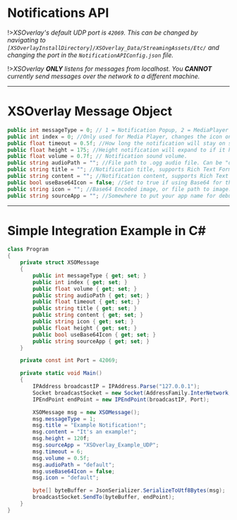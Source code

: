 # Notifications API

!>_XSOverlay's default UDP port is `42069`. This can be changed by navigating to `[XSOverlayInstallDirectory]/XSOverlay_Data/StreamingAssets/Etc/` and changing the port in the `NotificationAPIConfig.json` file._

!>_XSOverlay **ONLY** listens for messages from localhost. You **CANNOT** currently send messages over the network to a different machine._

***
# XSOverlay Message Object
```cs
public int messageType = 0; // 1 = Notification Popup, 2 = MediaPlayer Information, will be extended later on.
public int index = 0; //Only used for Media Player, changes the icon on the wrist.
public float timeout = 0.5f; //How long the notification will stay on screen for in seconds
public float height = 175; //Height notification will expand to if it has content other than a title. Default is 175
public float volume = 0.7f; // Notification sound volume.
public string audioPath = ""; //File path to .ogg audio file. Can be "default", "error", or "warning". Notification will be silent if left empty.
public string title = ""; //Notification title, supports Rich Text Formatting
public string content = ""; //Notification content, supports Rich Text Formatting, if left empty, notification will be small.
public bool useBase64Icon = false; //Set to true if using Base64 for the icon image
public string icon = ""; //Base64 Encoded image, or file path to image. Can also be "default", "error", or "warning"
public string sourceApp = ""; //Somewhere to put your app name for debugging purposes

```

***
# Simple Integration Example in C#
```cs
class Program
{
    private struct XSOMessage
    {
        public int messageType { get; set; }
        public int index { get; set; }
        public float volume { get; set; }
        public string audioPath { get; set; }
        public float timeout { get; set; }
        public string title { get; set; }
        public string content { get; set; }
        public string icon { get; set; }
        public float height { get; set; }
        public bool useBase64Icon { get; set; }
        public string sourceApp { get; set; }
    }

    private const int Port = 42069;

    private static void Main()
    {
        IPAddress broadcastIP = IPAddress.Parse("127.0.0.1");
        Socket broadcastSocket = new Socket(AddressFamily.InterNetwork, SocketType.Dgram, ProtocolType.Udp);
        IPEndPoint endPoint = new IPEndPoint(broadcastIP, Port);

        XSOMessage msg = new XSOMessage();
        msg.messageType = 1;
        msg.title = "Example Notification!";
        msg.content = "It's an example!";
        msg.height = 120f;
        msg.sourceApp = "XSOverlay_Example_UDP";
        msg.timeout = 6;
        msg.volume = 0.5f;
        msg.audioPath = "default";
        msg.useBase64Icon = false;
        msg.icon = "default";

        byte[] byteBuffer = JsonSerializer.SerializeToUtf8Bytes(msg);
        broadcastSocket.SendTo(byteBuffer, endPoint);
    }
}
```